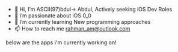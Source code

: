 - 👋 Hi, I’m ASCII(97)bdul-> Abdul, Actively seeking iOS Dev Roles
- 👀 I’m passionate about iOS 0_0
- 🌱 I’m currently learning New programming approaches
- 📫 How to reach me rahman_am@outlook.com

below are the apps i'm currently working on!
